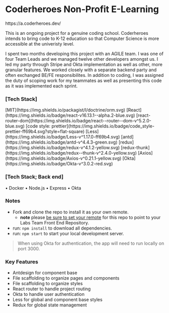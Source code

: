 <h1>Coderheroes Non-Profit E-Learning</h1>
https://a.coderheroes.dev/
<p>This is an ongoing project for a genuine coding school. Coderheroes intends to bring code to K-12 education so that Computer Science is more accessible at the univeristy level.</p>

<p>I spent two months developing this project with an AGILE team. I was one of four Team Leads and we managed twelve other developers amongst us. I led my party through Stripe and Okta implementation as well as other, more granular features. We worked closely with a separate backend party and often exchanged BE/FE responsibilites. In addition to coding, I was assigned the duty of scoping work for my teammates as well as presenting this code as it was implemented each sprint.</p>

<h3>[Tech Stack]</h3>
[MIT](https://img.shields.io/packagist/l/doctrine/orm.svg)  
[React](https://img.shields.io/badge/react-v16.13.1--alpha.2-blue.svg)  
[react-router-dom](https://img.shields.io/badge/react--router--dom-v^5.2.0-blue.svg)  
[code style: prettier](https://img.shields.io/badge/code_style-prettier-ff69b4.svg?style=flat-square)
[Less](https://img.shields.io/badge/Less-v^1.17.0-ff69b4.svg)
[antd](https://img.shields.io/badge/antd-v^4.4.3-green.svg)
[redux](https://img.shields.io/badge/redux-v^4.1.2-yellow.svg)
[redux-thunk](https://img.shields.io/badge/redux--thunk-v^2.4.0-yellow.svg)
[Axios](https://img.shields.io/badge/Axios-v^0.21.1-yellow.svg)
[Okta](https://img.shields.io/badge/Okta-v^3.0.2-red.svg)

<h3>[Tech Stack; Back end]</h3>
• Docker • Node.js • Express • Okta


### Notes
- Fork and clone the repo to install it as your own remote.
  - **note** please [be sure to set your remote](https://help.github.jp/enterprise/2.11/user/articles/changing-a-remote-s-url/) for this repo to point to your Labs Team Front End Repository.
- run: `npm install` to download all dependencies.
- run: `npm start` to start your local development server.

> When using Okta for authentication, the app will need to run locally on port 3000.


### Key Features
- Antdesign for component base
- File scaffolding to organize pages and components
- File scaffolding to organize styles
- React router to handle project routing
- Okta to handle user authentication
- Less for global and component base styles
- Redux for global state management
